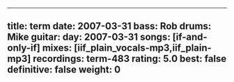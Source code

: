 
---
title: term
date: 2007-03-31
bass:	Rob
drums:	Mike
guitar:	
day: 2007-03-31
songs: [if-and-only-if]
mixes: [iif_plain_vocals-mp3,iif_plain-mp3]
recordings: term-483
rating: 5.0
best: false
definitive: false
weight: 0
---
